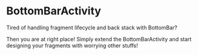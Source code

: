 # BottomBarActivity

Tired of handling fragment lifecycle and back stack with BottomBar?

Then you are at right place! Simply extend the BottomBarActivity and start designing your fragments with worrying other stuffs!


